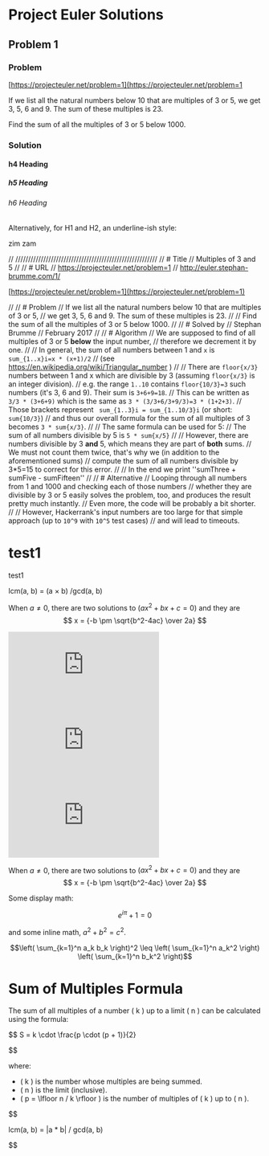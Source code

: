 # Project Euler Solutions



## Problem 1
### Problem

[https://projecteuler.net/problem=1](https://projecteuler.net/problem=1

If we list all the natural numbers below 10 that are multiples of 3 or 5,
we get 3, 5, 6 and 9. The sum of these multiples is 23.

Find the sum of all the multiples of 3 or 5 below 1000.

### Solution



#### h4 Heading
##### h5 Heading
###### h6 Heading

Alternatively, for H1 and H2, an underline-ish style:




zim zam
















// ////////////////////////////////////////////////////////
// # Title
// Multiples of 3 and 5
//
// # URL
// https://projecteuler.net/problem=1
// http://euler.stephan-brumme.com/1/



[https://projecteuler.net/problem=1](https://projecteuler.net/problem=1)


//
// # Problem
// If we list all the natural numbers below 10 that are multiples of 3 or 5,
// we get 3, 5, 6 and 9. The sum of these multiples is 23.
//
// Find the sum of all the multiples of 3 or 5 below 1000.
//
// # Solved by
// Stephan Brumme
// February 2017
//
// # Algorithm
// We are supposed to find of all multiples of 3 or 5 __below__ the input number,
// therefore we decrement it by one.
//
// In general, the sum of all numbers between 1 and `x` is `sum_{1..x}i=x * (x+1)/2`
// (see https://en.wikipedia.org/wiki/Triangular_number )
//
// There are `floor{x/3}` numbers between 1 and x which are divisible by 3 (assuming `floor{x/3}` is an integer division).
// e.g. the range `1..10` contains `floor{10/3}=3` such numbers (it's 3, 6 and 9). Their sum is `3+6+9=18`.
// This can be written as `3/3 * (3+6+9)` which is the same as `3 * (3/3+6/3+9/3)=3 * (1+2+3)`.
// Those brackets represent ` sum_{1..3}i = sum_{1..10/3}i` (or short: ` sum{10/3}`)
// and thus our overall formula for the sum of all multiples of 3 becomes `3 * sum{x/3}`.
//
// The same formula can be used for 5:
// The sum of all numbers divisible by 5 is `5 * sum{x/5}`
//
// However, there are numbers divisible by 3 __and__ 5, which means they are part of __both__ sums.
// We must not count them twice, that's why we (in addition to the aforementioned sums)
// compute the sum of all numbers divisible by 3*5=15 to correct for this error.
//
// In the end we print ''sumThree + sumFive - sumFifteen''
//
// # Alternative
// Looping through all numbers from 1 and 1000 and checking each of those numbers
// whether they are divisible by 3 or 5 easily solves the problem, too, and produces the result pretty much instantly.
// Even more, the code will be probably a bit shorter.
//
// However, Hackerrank's input numbers are too large for that simple approach (up to `10^9` with `10^5` test cases)
// and will lead to timeouts.













# test1
test1


lcm(a, b) = (a × b) /gcd(a, b)

When $a \ne 0$, there are two solutions to $(ax^2 + bx + c = 0)$ and they are $$ x = {-b \pm \sqrt{b^2-4ac} \over 2a} $$


![equation](http://latex.codecogs.com/gif.latex?O_t%3D%5Ctext%20%7B%20Onset%20event%20at%20time%20bin%20%7D%20t)
![equation](http://latex.codecogs.com/gif.latex?s%3D%5Ctext%20%7B%20sensor%20reading%20%7D) 
![equation](http://latex.codecogs.com/gif.latex?P%28s%20%7C%20O_t%20%29%3D%5Ctext%20%7B%20Probability%20of%20a%20sensor%20reading%20value%20when%20sleep%20onset%20is%20observed%20at%20a%20time%20bin%20%7D%20t)




When $a \ne 0$, there are two solutions to $(ax^2 + bx + c = 0)$ and they are
$$ x = {-b \pm \sqrt{b^2-4ac} \over 2a} $$

Some display math:
```math
e^{i\pi} + 1 = 0
```
and some inline math, $`a^2 + b^2 = c^2`$.

$$\left( \sum_{k=1}^n a_k b_k \right)^2 \leq \left( \sum_{k=1}^n a_k^2 \right) \left( \sum_{k=1}^n b_k^2 \right)$$






# Sum of Multiples Formula

The sum of all multiples of a number \( k \) up to a limit \( n \) can be calculated using the formula:

$$
S = k \cdot \frac{p \cdot (p + 1)}{2}

$$

where:

- \( k \) is the number whose multiples are being summed.
- \( n \) is the limit (inclusive).
- \( p = \lfloor n / k \rfloor \) is the number of multiples of \( k \) up to \( n \).

$$

lcm(a, b) = |a * b| / gcd(a, b)

$$






